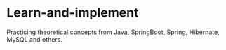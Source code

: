 # Learn-and-implement
Practicing theoretical concepts from Java, SpringBoot, Spring, Hibernate, MySQL and others.
